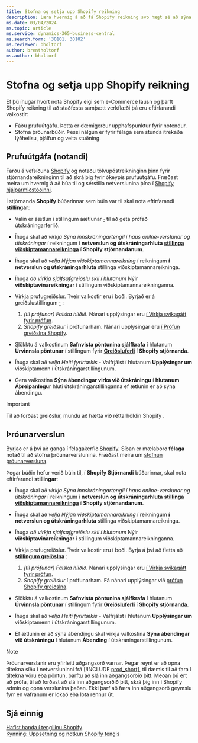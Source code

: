 ```yaml
---
title: Stofna og setja upp Shopify reikning
description: Læra hvernig á að fá Shopify reikning svo hægt sé að sýna verkflæði til samþættingar Shopify og Business Central.
ms.date: 03/04/2024
ms.topic: article
ms.service: dynamics-365-business-central
ms.search.form: '30101, 30102'
ms.reviewer: bholtorf
author: brentholtorf
ms.author: bholtorf
---
```


# <a name="create-and-set-up-a-shopify-account"></a>Stofna og setja upp Shopify reikning



Ef þú íhugar hvort nota Shopify eigi sem e-Commerce lausn og þarft Shopify reikning til að staðfesta samþætt verkflæði þá eru eftirfarandi valkostir:

- Fáðu prufuútgáfu. Þetta er dæmigerður upphafspunktur fyrir notendur.  
- Stofna þróunarbúðir. Þessi nálgun er fyrir félaga sem stunda ítrekaða lýðheilsu, þjálfun og veita stuðning.

## <a name="trial-end-user"></a>Prufuútgáfa (notandi)

Farðu á vefsíðuna [Shopify](https://www.shopify.com) og notaðu tölvupóstreikninginn þinn fyrir stjórnandareikninginn til að skrá þig fyrir ókeypis prufuútgáfu. Fræðast meira um hvernig á að búa til og sérstilla netverslunina þína í [Shopify hjálparmiðstöðinni](https://help.shopify.com/).

Í stjórnanda **Shopify** búðarinnar sem búin var til skal nota eftirfarandi **stillingar**:

- Valin er áætlun í stillingum áætlunar [**·**](https://www.shopify.com/admin/settings/plan) til að geta prófað útskráningarferlið.

- Íhuga skal að *virkja Sýna innskráningartengil í haus onilne-verslunar og útskráningar* í reikningum í **netverslun og útskráningarhluta**  [**stillinga viðskiptamannareikninga**](https://www.shopify.com/admin/settings/customer_accounts) í **Shopify stjórnandanum**.
- Íhuga skal að *velja Nýjan viðskiptamannareikning* í reikningum  **í netverslun og útskráningarhluta** stillinga viðskiptamannareikninga.
- Íhuga *að virkja sjálfsafgreiðslu skil í hlutanum* Nýir **viðskiptavinareikningar** í stillingum viðskiptamannareikninganna.

- Virkja prufugreiðslur. Tveir valkostir eru í boði. Byrjað er á greiðslustillingum [**·**](https://www.shopify.com/admin/settings/payments) :  
  1. *(til prófunar) Falska hliðið*. Nánari upplýsingar eru [í Virkja svikagátt fyrir prófun](https://help.shopify.com/en/manual/checkout-settings/test-orders#place-a-test-order-by-simulating-a-transaction).
  2. *Shopify greiðslur* í prófunarham. Nánari upplýsingar eru [í Prófun greiðslna Shopify](https://help.shopify.com/en/manual/payments/shopify-payments/testing-shopify-payments).

- Slökktu á valkostinum **Safnvista pöntunina sjálfkrafa** í hlutanum **Úrvinnsla pöntunar** í stillingum fyrir [**Greiðsluferli**](https://www.shopify.com/admin/settings/checkout) í **Shopify stjórnanda**.
- Íhuga skal að *velja Heiti fyrirtækis* - Valfrjálst í hlutanum **Upplýsingar um** viðskiptamenn í útskráningarstillingunum.
- Gera valkostina **Sýna ábendingar virka við útskráningu** í **hlutanum Áþreipanlegur** hluti útskráningarstillinganna ef ætlunin er að sýna ábendingu.

> [!Important]  
> Til að forðast greiðslur, mundu að hætta við réttarhöldin Shopify .

## <a name="development-store"></a>Þróunarverslun

Byrjað er á því að ganga í félagakerfið [Shopify](https://help.shopify.com/partners/about). Síðan er mælaborð **félaga** notað til að stofna þróunarverslunina. Fræðast meira um [stofnun þróunarversluna](https://help.shopify.com/partners/dashboard/managing-stores/development-stores).

Þegar búðin hefur verið búin til, í **Shopify Stjórnandi** búðarinnar, skal nota eftirfarandi **stillingar**:

- Íhuga skal að *virkja Sýna innskráningartengil í haus onilne-verslunar og útskráningar* í reikningum í **netverslun og útskráningarhluta**  [**stillinga viðskiptamannareikninga**](https://www.shopify.com/admin/settings/customer_accounts) í **Shopify stjórnandanum**.
- Íhuga skal að *velja Nýjan viðskiptamannareikning* í reikningum  **í netverslun og útskráningarhluta** stillinga viðskiptamannareikninga.
- Íhuga *að virkja sjálfsafgreiðslu skil í hlutanum* Nýir **viðskiptavinareikningar** í stillingum viðskiptamannareikninganna.
  
- Virkja prufugreiðslur. Tveir valkostir eru í boði. Byrja á því að fletta að [**stillingum greiðslna**](https://www.shopify.com/admin/settings/payments) :  
  1. *(til prófunar) Falska hliðið*. Nánari upplýsingar eru [í Virkja svikagátt fyrir prófun](https://help.shopify.com/en/manual/checkout-settings/test-orders#place-a-test-order-by-simulating-a-transaction).
  2. *Shopify greiðslur* í prófunarham. Fá nánari upplýsingar við [prófun Shopify greiðslna](https://help.shopify.com/en/manual/payments/shopify-payments/testing-shopify-payments).
     
- Slökktu á valkostinum **Safnvista pöntunina sjálfkrafa** í hlutanum **Úrvinnsla pöntunar** í stillingum fyrir [**Greiðsluferli**](https://www.shopify.com/admin/settings/checkout) í **Shopify stjórnanda**.
- Íhuga skal að *velja Heiti fyrirtækis* - Valfrjálst í hlutanum **Upplýsingar um** viðskiptamenn í útskráningarstillingunum.
- Ef ætlunin er að sýna ábendingu skal virkja valkostina **Sýna ábendingar við útskráningu** í hlutanum **Ábending** í útskráningarstillingunum.


> [!Note]  
> Þróunarverslanir eru yfirleitt aðgangsorð varnar. Þegar reynt er að opna tiltekna síðu í netversluninni frá [!INCLUDE [prod_short](../includes/prod_short.md)], til dæmis til að fara í tiltekna vöru eða pöntun, þarftu að slá inn aðgangsorðið þitt. Meðan þú ert að prófa, til að forðast að slá inn aðgangsorðið þitt, skrá þig inn í Shopify admin og opna verslunina þaðan. Ekki þarf að færa inn aðgangsorð geymslu fyrr en vafranum er lokað eða lota rennur út.  

## <a name="see-also"></a>Sjá einnig

[Hafist handa í tengilinu Shopify](get-started.md)  
[Kynning: Uppsetning og notkun Shopify tengis](walkthrough-setting-up-and-using-shopify.md)

